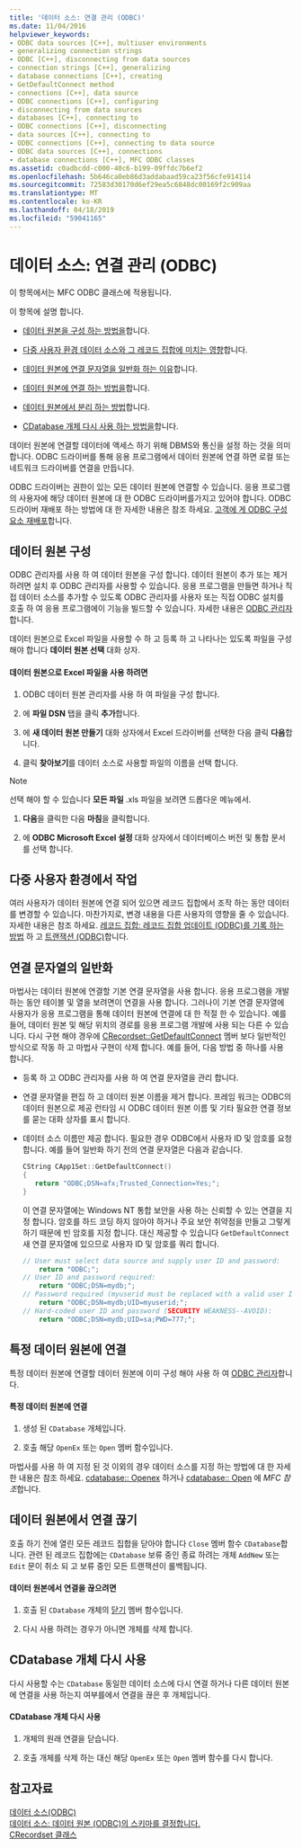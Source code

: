 ```yaml
---
title: '데이터 소스: 연결 관리 (ODBC)'
ms.date: 11/04/2016
helpviewer_keywords:
- ODBC data sources [C++], multiuser environments
- generalizing connection strings
- ODBC [C++], disconnecting from data sources
- connection strings [C++], generalizing
- database connections [C++], creating
- GetDefaultConnect method
- connections [C++], data source
- ODBC connections [C++], configuring
- disconnecting from data sources
- databases [C++], connecting to
- ODBC connections [C++], disconnecting
- data sources [C++], connecting to
- ODBC connections [C++], connecting to data source
- ODBC data sources [C++], connections
- database connections [C++], MFC ODBC classes
ms.assetid: c0adbcdd-c000-40c6-b199-09ffdc7b6ef2
ms.openlocfilehash: 5b646ca0eb86d3addabaad59ca23f56cfe914114
ms.sourcegitcommit: 72583d30170d6ef29ea5c6848dc00169f2c909aa
ms.translationtype: MT
ms.contentlocale: ko-KR
ms.lasthandoff: 04/18/2019
ms.locfileid: "59041165"
---
```

# <a name="data-source-managing-connections-odbc"></a>데이터 소스: 연결 관리 (ODBC)

이 항목에서는 MFC ODBC 클래스에 적용됩니다.

이 항목에 설명 합니다.

- [데이터 원본을 구성 하는 방법을](#_core_configuring_a_data_source)합니다.

- [다중 사용자 환경 데이터 소스와 그 레코드 집합에 미치는 영향](#_core_working_in_a_multiuser_environment)합니다.

- [데이터 원본에 연결 문자열을 일반화 하는 이유](#_core_generalizing_the_connection_string)합니다.

- [데이터 원본에 연결 하는 방법을](#_core_connecting_to_a_specific_data_source)합니다.

- [데이터 원본에서 분리 하는 방법](#_core_disconnecting_from_a_data_source)합니다.

- [CDatabase 개체 다시 사용 하는 방법을](#_core_reusing_a_cdatabase_object)합니다.

데이터 원본에 연결할 데이터에 액세스 하기 위해 DBMS와 통신을 설정 하는 것을 의미 합니다. ODBC 드라이버를 통해 응용 프로그램에서 데이터 원본에 연결 하면 로컬 또는 네트워크 드라이버를 연결을 만듭니다.

ODBC 드라이버는 권한이 있는 모든 데이터 원본에 연결할 수 있습니다. 응용 프로그램의 사용자에 해당 데이터 원본에 대 한 ODBC 드라이버를가지고 있어야 합니다. ODBC 드라이버 재배포 하는 방법에 대 한 자세한 내용은 참조 하세요. [고객에 게 ODBC 구성 요소 재배포](../../data/odbc/redistributing-odbc-components-to-your-customers.md)합니다.

##  <a name="_core_configuring_a_data_source"></a> 데이터 원본 구성

ODBC 관리자를 사용 하 여 데이터 원본을 구성 합니다. 데이터 원본이 추가 또는 제거 하려면 설치 후 ODBC 관리자를 사용할 수 있습니다. 응용 프로그램을 만들면 하거나 직접 데이터 소스를 추가할 수 있도록 ODBC 관리자를 사용자 또는 직접 ODBC 설치를 호출 하 여 응용 프로그램에이 기능을 빌드할 수 있습니다. 자세한 내용은 [ODBC 관리자](../../data/odbc/odbc-administrator.md)합니다.

데이터 원본으로 Excel 파일을 사용할 수 하 고 등록 하 고 나타나는 있도록 파일을 구성 해야 합니다 **데이터 원본 선택** 대화 상자.

#### <a name="to-use-an-excel-file-as-a-data-source"></a>데이터 원본으로 Excel 파일을 사용 하려면

1. ODBC 데이터 원본 관리자를 사용 하 여 파일을 구성 합니다.

1. 에 **파일 DSN** 탭을 클릭 **추가**합니다.

1. 에 **새 데이터 원본 만들기** 대화 상자에서 Excel 드라이버를 선택한 다음 클릭 **다음**합니다.

1. 클릭 **찾아보기**를 데이터 소스로 사용할 파일의 이름을 선택 합니다.

> [!NOTE]
>  선택 해야 할 수 있습니다 **모든 파일** .xls 파일을 보려면 드롭다운 메뉴에서.

1. **다음**을 클릭한 다음 **마침**을 클릭합니다.

1. 에 **ODBC Microsoft Excel 설정** 대화 상자에서 데이터베이스 버전 및 통합 문서를 선택 합니다.

##  <a name="_core_working_in_a_multiuser_environment"></a> 다중 사용자 환경에서 작업

여러 사용자가 데이터 원본에 연결 되어 있으면 레코드 집합에서 조작 하는 동안 데이터를 변경할 수 있습니다. 마찬가지로, 변경 내용을 다른 사용자의 영향을 줄 수 있습니다. 자세한 내용은 참조 하세요. [레코드 집합: 레코드 집합 업데이트 (ODBC)를 기록 하는 방법](../../data/odbc/recordset-how-recordsets-update-records-odbc.md) 하 고 [트랜잭션 (ODBC)](../../data/odbc/transaction-odbc.md)합니다.

##  <a name="_core_generalizing_the_connection_string"></a> 연결 문자열의 일반화

마법사는 데이터 원본에 연결할 기본 연결 문자열을 사용 합니다. 응용 프로그램을 개발 하는 동안 테이블 및 열을 보려면이 연결을 사용 합니다. 그러나이 기본 연결 문자열에 사용자가 응용 프로그램을 통해 데이터 원본에 연결에 대 한 적절 한 수 있습니다. 예를 들어, 데이터 원본 및 해당 위치의 경로를 응용 프로그램 개발에 사용 되는 다른 수 있습니다. 다시 구현 해야 경우에 [CRecordset::GetDefaultConnect](../../mfc/reference/crecordset-class.md#getdefaultconnect) 멤버 보다 일반적인 방식으로 작동 하 고 마법사 구현이 삭제 합니다. 예를 들어, 다음 방법 중 하나를 사용 합니다.

- 등록 하 고 ODBC 관리자를 사용 하 여 연결 문자열을 관리 합니다.

- 연결 문자열을 편집 하 고 데이터 원본 이름을 제거 합니다. 프레임 워크는 ODBC의 데이터 원본으로 제공 런타임 시 ODBC 데이터 원본 이름 및 기타 필요한 연결 정보를 묻는 대화 상자를 표시 합니다.

- 데이터 소스 이름만 제공 합니다. 필요한 경우 ODBC에서 사용자 ID 및 암호를 요청 합니다. 예를 들어 일반화 하기 전의 연결 문자열은 다음과 같습니다.

    ```cpp
    CString CApp1Set::GetDefaultConnect()
    {
       return "ODBC;DSN=afx;Trusted_Connection=Yes;";
    }
    ```

   이 연결 문자열에는 Windows NT 통합 보안을 사용 하는 신뢰할 수 있는 연결을 지정 합니다. 암호를 하드 코딩 하지 않아야 하거나 주요 보안 취약점을 만들고 그렇게 하기 때문에 빈 암호를 지정 합니다. 대신 제공할 수 있습니다 `GetDefaultConnect` 새 연결 문자열에 있으므로 사용자 ID 및 암호를 쿼리 합니다.

    ```cpp
    // User must select data source and supply user ID and password:
        return "ODBC;";
    // User ID and password required:
        return "ODBC;DSN=mydb;";
    // Password required (myuserid must be replaced with a valid user ID):
        return "ODBC;DSN=mydb;UID=myuserid;";
    // Hard-coded user ID and password (SECURITY WEAKNESS--AVOID):
        return "ODBC;DSN=mydb;UID=sa;PWD=777;";
    ```

##  <a name="_core_connecting_to_a_specific_data_source"></a> 특정 데이터 원본에 연결

특정 데이터 원본에 연결할 데이터 원본에 이미 구성 해야 사용 하 여 [ODBC 관리자](../../data/odbc/odbc-administrator.md)합니다.

#### <a name="to-connect-to-a-specific-data-source"></a>특정 데이터 원본에 연결

1. 생성 된 `CDatabase` 개체입니다.

1. 호출 해당 `OpenEx` 또는 `Open` 멤버 함수입니다.

마법사를 사용 하 여 지정 된 것 이외의 경우 데이터 소스를 지정 하는 방법에 대 한 자세한 내용은 참조 하세요. [cdatabase:: Openex](../../mfc/reference/cdatabase-class.md#openex) 하거나 [cdatabase:: Open](../../mfc/reference/cdatabase-class.md#open) 에 *MFC 참조*합니다.

##  <a name="_core_disconnecting_from_a_data_source"></a> 데이터 원본에서 연결 끊기

호출 하기 전에 열린 모든 레코드 집합을 닫아야 합니다 `Close` 멤버 함수 `CDatabase`합니다. 관련 된 레코드 집합에는 `CDatabase` 보류 중인 종료 하려는 개체 `AddNew` 또는 `Edit` 문이 취소 되 고 보류 중인 모든 트랜잭션이 롤백됩니다.

#### <a name="to-disconnect-from-a-data-source"></a>데이터 원본에서 연결을 끊으려면

1. 호출 된 `CDatabase` 개체의 [닫기](../../mfc/reference/cdatabase-class.md#close) 멤버 함수입니다.

1. 다시 사용 하려는 경우가 아니면 개체를 삭제 합니다.

##  <a name="_core_reusing_a_cdatabase_object"></a> CDatabase 개체 다시 사용

다시 사용할 수는 `CDatabase` 동일한 데이터 소스에 다시 연결 하거나 다른 데이터 원본에 연결을 사용 하는지 여부를에서 연결을 끊은 후 개체입니다.

#### <a name="to-reuse-a-cdatabase-object"></a>CDatabase 개체 다시 사용

1. 개체의 원래 연결을 닫습니다.

1. 호출 개체를 삭제 하는 대신 해당 `OpenEx` 또는 `Open` 멤버 함수를 다시 합니다.

## <a name="see-also"></a>참고자료

[데이터 소스(ODBC)](../../data/odbc/data-source-odbc.md)<br/>
[데이터 소스: 데이터 원본 (ODBC)의 스키마를 결정합니다.](../../data/odbc/data-source-determining-the-schema-of-the-data-source-odbc.md)<br/>
[CRecordset 클래스](../../mfc/reference/crecordset-class.md)
